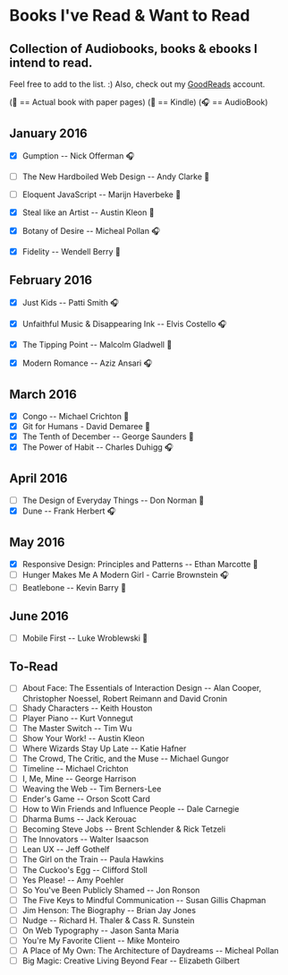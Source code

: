 # Books I've Read & Want to Read
## Collection of Audiobooks, books & ebooks I intend to read.


Feel free to add to the list. :) Also, check out my [GoodReads](https://www.goodreads.com/user/show/33690483-nick) account.

(:blue_book: == Actual book with paper pages)
(:iphone: == Kindle)
(:headphones: == AudioBook)

## January 2016
- [x] Gumption -- Nick Offerman :headphones:
- [ ] The New Hardboiled Web Design -- Andy Clarke :blue_book:
- [ ] Eloquent JavaScript -- Marijn Haverbeke :blue_book:
- [x] Steal like an Artist -- Austin Kleon :blue_book:
- [x] Botany of Desire -- Micheal Pollan :headphones:
- [x] Fidelity -- Wendell Berry :blue_book:


## February  2016
- [x] Just Kids -- Patti Smith :headphones:
- [x] Unfaithful Music & Disappearing Ink -- Elvis Costello :headphones:
- [x] The Tipping Point -- Malcolm Gladwell :blue_book:
- [x] Modern Romance -- Aziz Ansari :headphones:


## March 2016
- [x] Congo -- Michael Crichton :blue_book:
- [x] Git for Humans - David Demaree :blue_book:
- [x] The Tenth of December -- George Saunders :blue_book:
- [x] The Power of Habit -- Charles Duhigg :headphones:

## April 2016
- [ ] The Design of Everyday Things -- Don Norman :blue_book:
- [X] Dune -- Frank Herbert :headphones:

## May 2016
- [X] Responsive Design: Principles and Patterns -- Ethan Marcotte :blue_book:
- [ ] Hunger Makes Me A Modern Girl - Carrie Brownstein :headphones:
- [ ] Beatlebone -- Kevin Barry :blue_book:

## June 2016
- [ ] Mobile First -- Luke Wroblewski :blue_book:

To-Read
---
- [ ] About Face: The Essentials of Interaction Design -- Alan Cooper, Christopher Noessel, Robert Reimann and David Cronin
- [ ] Shady Characters -- Keith Houston
- [ ] Player Piano -- Kurt Vonnegut
- [ ] The Master Switch -- Tim Wu
- [ ] Show Your Work! -- Austin Kleon
- [ ] Where Wizards Stay Up Late -- Katie Hafner
- [ ] The Crowd, The Critic, and the Muse -- Michael Gungor
- [ ] Timeline -- Michael Crichton
- [ ] I, Me, Mine -- George Harrison
- [ ] Weaving the Web -- Tim Berners-Lee
- [ ] Ender's Game -- Orson Scott Card
- [ ] How to Win Friends and Influence People -- Dale Carnegie
- [ ] Dharma Bums -- Jack Kerouac
- [ ] Becoming Steve Jobs -- Brent Schlender & Rick Tetzeli
- [ ] The Innovators -- Walter Isaacson
- [ ] Lean UX -- Jeff Gothelf
- [ ] The Girl on the Train -- Paula Hawkins
- [ ] The Cuckoo's Egg -- Clifford Stoll
- [ ] Yes Please! -- Amy Poehler
- [ ] So You've Been Publicly Shamed -- Jon Ronson
- [ ] The Five Keys to Mindful Communication -- Susan Gillis Chapman
- [ ] Jim Henson: The Biography -- Brian Jay Jones
- [ ] Nudge -- Richard H. Thaler & Cass R. Sunstein
- [ ] On Web Typography -- Jason Santa Maria
- [ ] You're My Favorite Client -- Mike Monteiro
- [ ] A Place of My Own: The Architecture of Daydreams -- Micheal Pollan
- [ ] Big Magic: Creative Living Beyond Fear -- Elizabeth Gilbert
